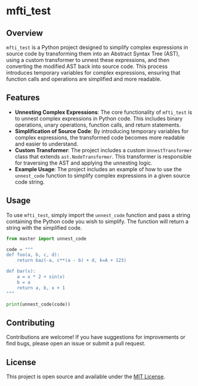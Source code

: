 # mfti_test

## Overview

`mfti_test` is a Python project designed to simplify complex expressions in source code by transforming them into an Abstract Syntax Tree (AST), using a custom transformer to unnest these expressions, and then converting the modified AST back into source code. This process introduces temporary variables for complex expressions, ensuring that function calls and operations are simplified and more readable.

## Features

- **Unnesting Complex Expressions**: The core functionality of `mfti_test` is to unnest complex expressions in Python code. This includes binary operations, unary operations, function calls, and return statements.
- **Simplification of Source Code**: By introducing temporary variables for complex expressions, the transformed code becomes more readable and easier to understand.
- **Custom Transformer**: The project includes a custom `UnnestTransformer` class that extends `ast.NodeTransformer`. This transformer is responsible for traversing the AST and applying the unnesting logic.
- **Example Usage**: The project includes an example of how to use the `unnest_code` function to simplify complex expressions in a given source code string.

## Usage

To use `mfti_test`, simply import the `unnest_code` function and pass a string containing the Python code you wish to simplify. The function will return a string with the simplified code.

```python
from master import unnest_code

code = """
def foo(a, b, c, d):
    return baz(-a, c**(a - b) + d, k=A + 123)

def bar(x):
    a = x * 2 + sin(x)
    b = a
    return a, b, x + 1
"""

print(unnest_code(code))
```

## Contributing

Contributions are welcome! If you have suggestions for improvements or find bugs, please open an issue or submit a pull request.

## License

This project is open source and available under the [MIT License](LICENSE).
